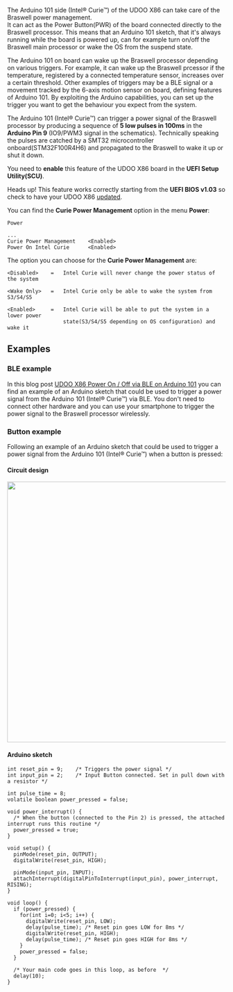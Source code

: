 The Arduino 101 side (Intel® Curie™) of the UDOO X86 can take care of the Braswell power management.  
It can act as the Power Button(PWR) of the board connected directly to the Braswell processor. This means that an Arduino 101 sketch, that it's always running while the board is powered up, can for example turn on/off the Braswell main processor or wake the OS from the suspend state.

The Arduino 101 on board can wake up the Braswell processor depending on various triggers. For example, it can wake up the Braswell prcessor if the temperature, registered by a connected temperature sensor, increases over a certain threshold. Other examples of triggers may be a BLE signal or a movement tracked by the 6-axis motion sensor on board, defining features of Arduino 101. By exploiting the Arduino capabilities, you can set up the trigger you want to get the behaviour you expect from the system.

The Arduino 101 (Intel® Curie™) can trigger a power signal of the Braswell processor by producing a sequence of **5 low pulses in 100ms** in the **Arduino Pin 9** (IO9/PWM3 signal in the schematics). Technically speaking the pulses are catched by a SMT32 microcontroller onboard(STM32F100R4H6) and propagated to the Braswell to wake it up or shut it down.

You need to **enable** this feature of the UDOO X86 board in the **UEFI Setup Utility(SCU)**.  

<span class="label label-warning">Heads up!</span> This feature works correctly starting from the **UEFI BIOS v1.03** so check to have your UDOO X86 [updated](!/Advanced_Topics/UEFI_update).

You can find the **Curie Power Management** option in the menu **Power**:

    Power

    ...
    Curie Power Management    <Enabled>
    Power On Intel Curie      <Enabled>


The option you can choose for the **Curie Power Management** are:

    <Disabled>    =   Intel Curie will never change the power status of the system

    <Wake Only>   =   Intel Curie only be able to wake the system from S3/S4/S5

    <Enabled>     =   Intel Curie will be able to put the system in a lower power
                      state(S3/S4/S5 depending on OS configuration) and wake it

## Examples

### BLE example

In this blog post [UDOO X86 Power On / Off via BLE on Arduino 101](http://blog.lucabelluccini.com/2017/05/udoo-x86-power-on-off-via-blle-on.html) you can find an example of an Arduino sketch that could be used to trigger a power signal from the Arduino 101 (Intel® Curie™) via BLE. You don't need to connect other hardware and you can use your smartphone to trigger the power signal to the Braswell processor wirelessly.

### Button example

Following an example of an Arduino sketch that could be used to trigger a power signal from the Arduino 101 (Intel® Curie™) when a button is pressed:

#### Circuit design

<a href="../img/x86_power_mng_circuit.png" target="_blank"><img style="width:600px; " src="../img/x86_power_mng_circuit.png"></a>

#### Arduino sketch

```
int reset_pin = 9;    /* Triggers the power signal */
int input_pin = 2;    /* Input Button connected. Set in pull down with a resistor */

int pulse_time = 8;
volatile boolean power_pressed = false;

void power_interrupt() {
  /* When the button (connected to the Pin 2) is pressed, the attached interrupt runs this routine */
  power_pressed = true;
}

void setup() {
  pinMode(reset_pin, OUTPUT);
  digitalWrite(reset_pin, HIGH);

  pinMode(input_pin, INPUT);
  attachInterrupt(digitalPinToInterrupt(input_pin), power_interrupt, RISING);
}

void loop() {
  if (power_pressed) {
    for(int i=0; i<5; i++) {
      digitalWrite(reset_pin, LOW);
      delay(pulse_time); /* Reset pin goes LOW for 8ms */
      digitalWrite(reset_pin, HIGH);
      delay(pulse_time); /* Reset pin goes HIGH for 8ms */
    }
    power_pressed = false;
  }

  /* Your main code goes in this loop, as before  */
  delay(10);
}
```
